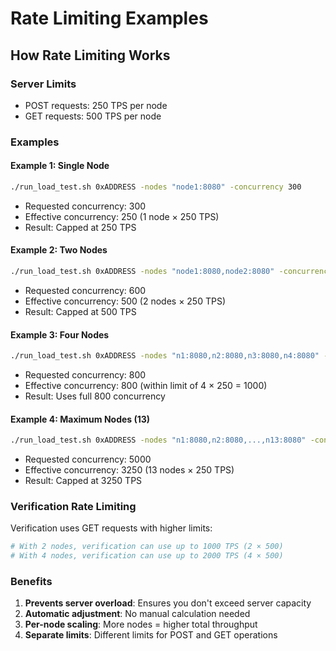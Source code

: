 # Rate Limiting Examples

## How Rate Limiting Works

### Server Limits
- POST requests: 250 TPS per node
- GET requests: 500 TPS per node

### Examples

#### Example 1: Single Node
```bash
./run_load_test.sh 0xADDRESS -nodes "node1:8080" -concurrency 300
```
- Requested concurrency: 300
- Effective concurrency: 250 (1 node × 250 TPS)
- Result: Capped at 250 TPS

#### Example 2: Two Nodes
```bash
./run_load_test.sh 0xADDRESS -nodes "node1:8080,node2:8080" -concurrency 600
```
- Requested concurrency: 600
- Effective concurrency: 500 (2 nodes × 250 TPS)
- Result: Capped at 500 TPS

#### Example 3: Four Nodes
```bash
./run_load_test.sh 0xADDRESS -nodes "n1:8080,n2:8080,n3:8080,n4:8080" -concurrency 800
```
- Requested concurrency: 800
- Effective concurrency: 800 (within limit of 4 × 250 = 1000)
- Result: Uses full 800 concurrency

#### Example 4: Maximum Nodes (13)
```bash
./run_load_test.sh 0xADDRESS -nodes "n1:8080,n2:8080,...,n13:8080" -concurrency 5000
```
- Requested concurrency: 5000
- Effective concurrency: 3250 (13 nodes × 250 TPS)
- Result: Capped at 3250 TPS

### Verification Rate Limiting

Verification uses GET requests with higher limits:

```bash
# With 2 nodes, verification can use up to 1000 TPS (2 × 500)
# With 4 nodes, verification can use up to 2000 TPS (4 × 500)
```

### Benefits

1. **Prevents server overload**: Ensures you don't exceed server capacity
2. **Automatic adjustment**: No manual calculation needed
3. **Per-node scaling**: More nodes = higher total throughput
4. **Separate limits**: Different limits for POST and GET operations